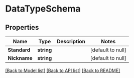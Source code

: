 # DataTypeSchema

## Properties
Name | Type | Description | Notes
------------ | ------------- | ------------- | -------------
**Standard** | **string** |  | [default to null]
**Nickname** | **string** |  | [default to null]

[[Back to Model list]](../README.md#documentation-for-models) [[Back to API list]](../README.md#documentation-for-api-endpoints) [[Back to README]](../README.md)


